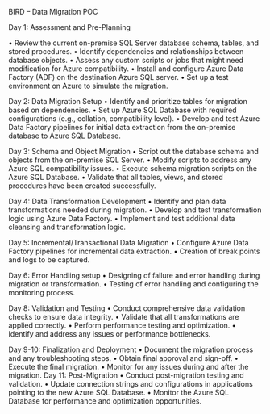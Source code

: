 BIRD – Data Migration POC

Day 1: Assessment and Pre-Planning

•	Review the current on-premise SQL Server database schema, tables, and stored procedures.
•	Identify dependencies and relationships between database objects.
•	Assess any custom scripts or jobs that might need modification for Azure compatibility.
•	Install and configure Azure Data Factory (ADF) on the destination Azure SQL server.
•	Set up a test environment on Azure to simulate the migration.

Day 2: Data Migration Setup
•	Identify and prioritize tables for migration based on dependencies.
•	Set up Azure SQL Database with required configurations (e.g., collation, compatibility level).
•	Develop and test Azure Data Factory pipelines for initial data extraction from the on-premise database to Azure SQL Database.

Day 3: Schema and Object Migration
•	Script out the database schema and objects from the on-premise SQL Server.
•	Modify scripts to address any Azure SQL compatibility issues.
•	Execute schema migration scripts on the Azure SQL Database.
•	Validate that all tables, views, and stored procedures have been created successfully.

Day 4: Data Transformation Development
•	Identify and plan data transformations needed during migration.
•	Develop and test transformation logic using Azure Data Factory.
•	Implement and test additional data cleansing and transformation logic.

Day 5: Incremental/Transactional Data Migration
•	Configure Azure Data Factory pipelines for incremental data extraction.
•	Creation of break points and logs to be captured.

Day 6: Error Handling setup
•	Designing of failure and error handling during migration or transformation.
•	Testing of error handling and configuring the monitoring process.

Day 8: Validation and Testing
•	Conduct comprehensive data validation checks to ensure data integrity.
•	Validate that all transformations are applied correctly.
•	Perform performance testing and optimization.
•	Identify and address any issues or performance bottlenecks.

Day 9-10: Finalization and Deployment
•	Document the migration process and any troubleshooting steps.
•	Obtain final approval and sign-off.
•	Execute the final migration.
•	Monitor for any issues during and after the migration.
Day 11: Post-Migration
•	Conduct post-migration testing and validation.
•	Update connection strings and configurations in applications pointing to the new Azure SQL Database.
•	Monitor the Azure SQL Database for performance and optimization opportunities.
